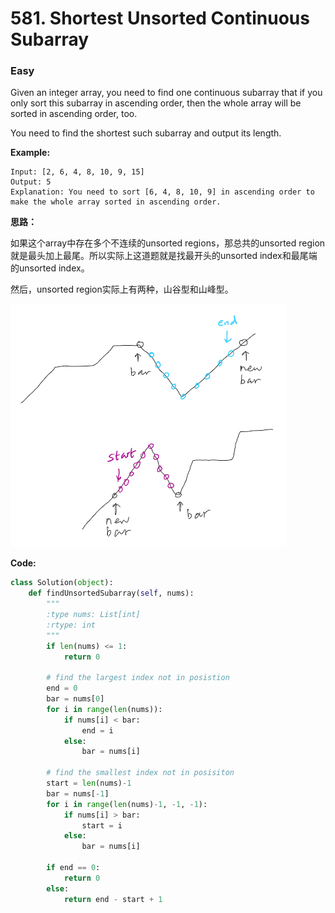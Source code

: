 # 581. Shortest Unsorted Continuous Subarray
### Easy

Given an integer array, you need to find one continuous subarray that if you only sort this subarray in ascending order, then the whole array will be sorted in ascending order, too.

You need to find the shortest such subarray and output its length.

**Example:**

```
Input: [2, 6, 4, 8, 10, 9, 15]
Output: 5
Explanation: You need to sort [6, 4, 8, 10, 9] in ascending order to make the whole array sorted in ascending order.
```

**思路：**

如果这个array中存在多个不连续的unsorted regions，那总共的unsorted region就是最头加上最尾。所以实际上这道题就是找最开头的unsorted index和最尾端的unsorted index。

然后，unsorted region实际上有两种，山谷型和山峰型。

![pic](https://github.com/monocosmo/Leetcode/blob/master/Note_pics/lc581.PNG)

**Code:**
```python
class Solution(object):
    def findUnsortedSubarray(self, nums):
        """
        :type nums: List[int]
        :rtype: int
        """
        if len(nums) <= 1:
            return 0
        
        # find the largest index not in posistion
        end = 0
        bar = nums[0]
        for i in range(len(nums)):
            if nums[i] < bar:
                end = i
            else:
                bar = nums[i]
        
        # find the smallest index not in posisiton
        start = len(nums)-1
        bar = nums[-1]
        for i in range(len(nums)-1, -1, -1):
            if nums[i] > bar:
                start = i
            else:
                bar = nums[i]
        
        if end == 0:
            return 0
        else:
            return end - start + 1
```
